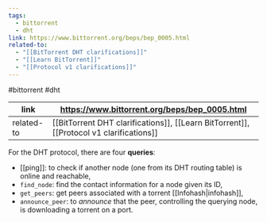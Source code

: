 ```yaml
---
tags:
  - bittorrent
  - dht
link: https://www.bittorrent.org/beps/bep_0005.html
related-to:
  - "[[BitTorrent DHT clarifications]]"
  - "[[Learn BitTorrent]]"
  - "[[Protocol v1 clarifications]]"
---
```

#bittorrent #dht 

| link       | https://www.bittorrent.org/beps/bep_0005.html                                                |
| ---------- | --------------------------------------------------------------------------------------- |
| related-to | [[BitTorrent DHT clarifications]], [[Learn BitTorrent]], [[Protocol v1 clarifications]] |

For the DHT protocol, there are four **queries**:
- [[ping]]: to check if another node (one from its DHT routing table) is online and reachable,
- `find_node`: find the contact information for a node given its ID,
- `get_peers`: get peers associated with a torrent [[Infohash|infohash]],
- `announce_peer`: to *announce* that the peer, controlling the querying node, is downloading a torrent on a port.

